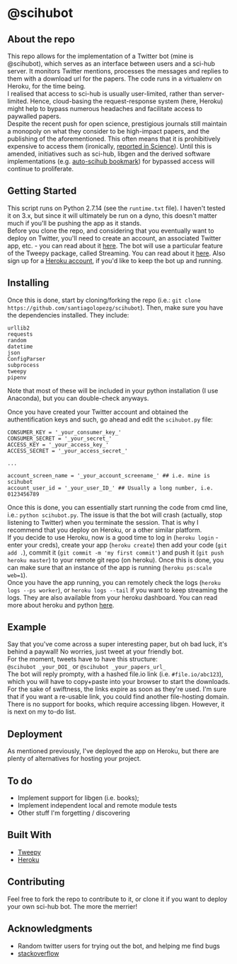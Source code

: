 # @scihubot

## About the repo

This repo allows for the implementation of a Twitter bot (mine is @scihubot), which serves as an interface between users and a sci-hub server. It monitors Twitter mentions, processes the messages and replies to them with a download url for the papers. The code runs in a virtualenv on Heroku, for the time being.         
I realised that access to sci-hub is usually user-limited, rather than server-limited. Hence, cloud-basing the request-response system (here, Heroku) might help to bypass numerous headaches and facilitate access to paywalled papers.            
Despite the recent push for open science, prestigious journals still maintain a monopoly on what they consider to be high-impact papers, and the publishing of the aforementioned. This often means that it is prohibitively expensive to access them (ironically, [reported in Science](http://www.sciencemag.org/news/2016/04/whos-downloading-pirated-papers-everyone)). Until this is amended, initiatives such as sci-hub, libgen and the derived software implementations (e.g. [auto-scihub bookmark](https://github.com/nfahlgren/scihub_bookmark)) for bypassed access will continue to proliferate. 

## Getting Started

This script runs on Python 2.7.14 (see the `runtime.txt` file). I haven't tested it on 3.x, but since it will ultimately be run on a dyno, this doesn't matter much if you'll be pushing the app as it stands.        
Before you clone the repo, and considering that you eventually want to deploy on Twitter, you'll need to create an account, an associated Twitter app, etc. - you can read about it [here](http://briancaffey.github.io/2016/04/05/twitter-bot-tutorial.html). The bot will use a particular feature of the Tweepy package, called Streaming. You can read about it [here](http://docs.tweepy.org/en/v3.5.0/streaming_how_to.html). Also sign up for a [Heroku account](https://signup.heroku.com), if you'd like to keep the bot up and running.       

## Installing

Once this is done, start by cloning/forking the repo (i.e.: `git clone https://github.com/santiagolopezg/scihubot`). Then, make sure you have the dependencies installed. They include:      
```     
urllib2      
requests        
random      
datetime        
json        
ConfigParser       
subprocess         
tweepy           
pipenv
```     
Note that most of these will be included in your python installation (I use Anaconda), but you can double-check anyways.    
        
Once you have created your Twitter account and obtained the authentification keys and such, go ahead and edit the `scihubot.py` file:     
```
CONSUMER_KEY = '_your_consumer_key_'
CONSUMER_SECRET = '_your_secret_'
ACCESS_KEY = '_your_access_key_'
ACCESS_SECRET = '_your_access_secret_'

...

account_screen_name = '_your_account_screename_' ## i.e. mine is scihubot
account_user_id = '_your_user_ID_' ## Usually a long number, i.e. 0123456789

```
      
Once this is done, you can essentially start running the code from cmd line, i.e.: `python scihubot.py`. The issue is that the bot will crash (actually, stop listening to Twitter) when you terminate the session. That is why I recommend that you deploy on Heroku, or a other similar platform.     
If you decide to use Heroku, now is a good time to log in (`heroku login` - enter your creds),  create your app (`heroku create`) then add your code (`git add .`), commit it (`git commit -m 'my first commit'`) and push it (`git push heroku master`) to your remote git repo (on heroku). Once this is done, you can make sure that an instance of the app is running (`heroku ps:scale web=1`).    
Once you have the app running, you can remotely check the logs (`heroku logs --ps worker`), or `heroku logs --tail` if you want to keep streaming the logs. They are also available from your heroku dashboard. You can read more about heroku and python [here](https://devcenter.heroku.com/articles/getting-started-with-python#introduction).  

## Example

Say that you've come across a super interesting paper, but oh bad luck, it's behind a paywall! No worries, just tweet at your friendly bot.     
For the moment, tweets have to have this structure:     
`@scihubot _your_DOI_` or `@scihubot _your_papers_url_`      
The bot will reply prompty, with a hashed file.io link (i.e. `#file.io/abc123`), which you will have to copy+paste into your browser to start the downloads. For the sake of swiftness, the links expire as soon as they're used. I'm sure that if you want a re-usable link, you could find another file-hosting domain.      
There is no support for books, which require accessing libgen. However, it is next on my to-do list.

## Deployment

As mentioned previously, I've deployed the app on Heroku, but there are plenty of alternatives for hosting your project. 

## To do

* Implement support for libgen (i.e. books);        
* Implement independent local and remote module tests      
* Other stuff I'm forgetting / discovering

## Built With

* [Tweepy](http://www.tweepy.org/)
* [Heroku](heroku.com)

## Contributing

Feel free to fork the repo to contribute to it, or clone it if you want to deploy your own sci-hub bot. The more the merrier!     

## Acknowledgments

* Random twitter users for trying out the bot, and helping me find bugs
* [stackoverflow](https://stackoverflow.com/)
